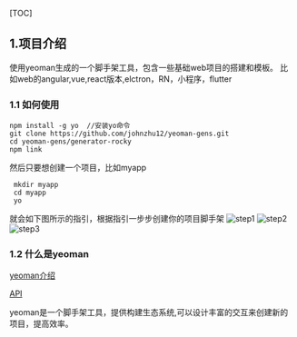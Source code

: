 [TOC]
## 1.项目介绍

使用yeoman生成的一个脚手架工具，包含一些基础web项目的搭建和模板。
比如web的angular,vue,react版本,elctron，RN，小程序，flutter

### 1.1 如何使用

```shell
npm install -g yo  //安装yo命令
git clone https://github.com/johnzhu12/yeoman-gens.git
cd yeoman-gens/generator-rocky
npm link
```

然后只要想创建一个项目，比如myapp

```shell
 mkdir myapp
 cd myapp
 yo
```

就会如下图所示的指引，根据指引一步步创建你的项目脚手架
![step1](./docs/imgs/step1.gif)
![step2](./docs/imgs/step2.gif)
![step3](./docs/imgs/step3.gif)

### 1.2 什么是yeoman

[yeoman介绍](http://yeoman.io)

[API](http://yeoman.io/generator/Generator.html)

yeoman是一个脚手架工具，提供构建生态系统,可以设计丰富的交互来创建新的项目，提高效率。

